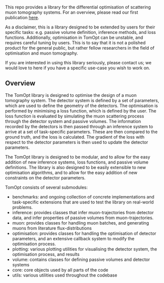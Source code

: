 This repo provides a library for the differential optimisation of scattering muon tomography systems. For an overview, please read our first publication [here](https://arxiv.org/abs/2309.14027).

As a disclaimer, this is a library designed to be extended by users for their specific tasks: e.g. passive volume definition, inference methods, and loss functions. Additionally, optimisation in TomOpt can be unstable, and requires careful tuning by users. This is to say that it is not a polished product for the general public, but rather fellow researchers in the field of optimisation and muon tomography.

If you are interested in using this library seriously, please contact us;  we would love to here if you have a specific use-case you wish to work on.


## Overview

The TomOpt library is designed to optimise the design of a muon tomography system. The detector system is defined by a set of parameters, which are used to define the geometry of the detectors. The optimisation is performed by minimising a loss function, which is defined by the user. The loss function is evaluated by simulating the muon scattering process through the detector system and passive volumes. The information recorded by the detectors is then passed through an inference system to arrive at a set of task-specific parameters. These are then compared to the ground truth, and the loss is calculated. The gradient of the loss with respect to the detector parameters is then used to update the detector parameters.

The TomOpt library is designed to be modular, and to allow for the easy addition of new inference systems, loss functions, and passive volume definitions. The library is also designed to be easily extensible to new optimisation algorithms, and to allow for the easy addition of new constraints on the detector parameters.

TomOpt consists of several submodules:

- benchmarks: and ongoing collection of concrete implementations and task-specific extensions that are used to test the library on real-world problems.
- inference: provides classes that infer muon-trajectories from detector data, and infer properties of passive volumes from muon-trajectories.
- muon: provides classes for handling muon batches, and generating muons from literature flux-distributions
- optimisation: provides classes for handling the optimisation of detector parameters, and an extensive callback system to modify the optimisation process.
- plotting: various plotting utilities for visualising the detector system, the optimisation process, and results
- volume: contains classes for defining passive volumes and detector systems
- core: core objects used by all parts of the code
- utils: various utilities used throughout the codebase